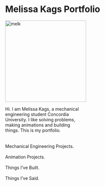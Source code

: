 # Melissa Kags Portfolio

<img style="height:auto;" alt="melk" src="https://avatars.githubusercontent.com/u/5769625?v=4" width="260" height="260" class="avatar avatar-user width-full border color-bg-default">

Hi. I am Melissa Kags, a mechanical 
<BR>engineering student Concordia 
<BR>University. I like solving problems, 
<BR>making animations and building 
<BR>things. This is my portfolio.
<BR><BR><BR>
Mechanical Engineering Projects.
<BR><BR>
Animation Projects.
<BR><BR>
Things I've Built.
<BR><BR>
Things I've Said.
